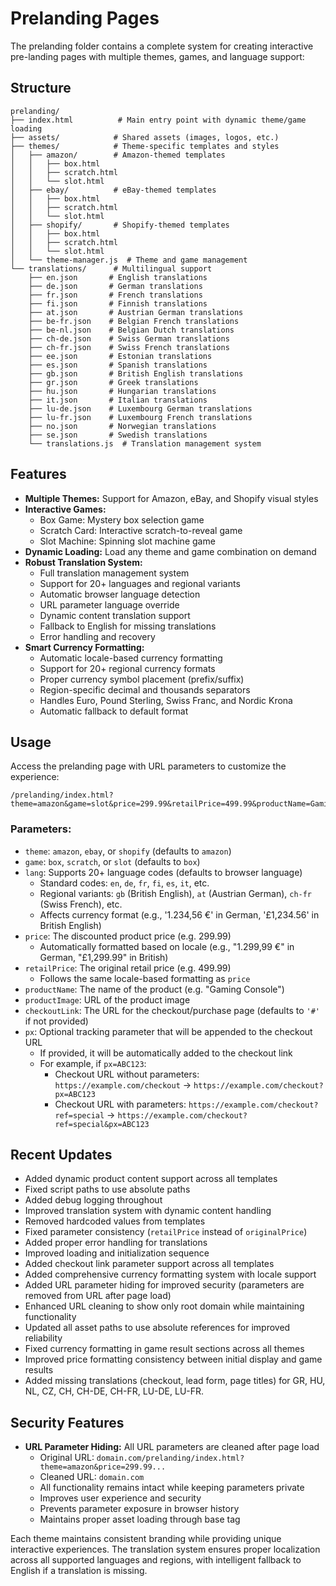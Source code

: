 # Prelanding Pages

The prelanding folder contains a complete system for creating interactive pre-landing pages with multiple themes, games, and language support:

## Structure

```
prelanding/
├── index.html          # Main entry point with dynamic theme/game loading
├── assets/            # Shared assets (images, logos, etc.)
├── themes/            # Theme-specific templates and styles
│   ├── amazon/        # Amazon-themed templates
│   │   ├── box.html
│   │   ├── scratch.html
│   │   └── slot.html
│   ├── ebay/          # eBay-themed templates
│   │   ├── box.html
│   │   ├── scratch.html
│   │   └── slot.html
│   ├── shopify/       # Shopify-themed templates
│   │   ├── box.html
│   │   ├── scratch.html
│   │   └── slot.html
│   └── theme-manager.js  # Theme and game management
└── translations/      # Multilingual support
    ├── en.json       # English translations
    ├── de.json       # German translations
    ├── fr.json       # French translations
    ├── fi.json       # Finnish translations
    ├── at.json       # Austrian German translations
    ├── be-fr.json    # Belgian French translations
    ├── be-nl.json    # Belgian Dutch translations
    ├── ch-de.json    # Swiss German translations
    ├── ch-fr.json    # Swiss French translations
    ├── ee.json       # Estonian translations
    ├── es.json       # Spanish translations
    ├── gb.json       # British English translations
    ├── gr.json       # Greek translations
    ├── hu.json       # Hungarian translations
    ├── it.json       # Italian translations
    ├── lu-de.json    # Luxembourg German translations
    ├── lu-fr.json    # Luxembourg French translations
    ├── no.json       # Norwegian translations
    ├── se.json       # Swedish translations
    └── translations.js  # Translation management system
```

## Features

*   **Multiple Themes:** Support for Amazon, eBay, and Shopify visual styles
*   **Interactive Games:**
    *   Box Game: Mystery box selection game
    *   Scratch Card: Interactive scratch-to-reveal game
    *   Slot Machine: Spinning slot machine game
*   **Dynamic Loading:** Load any theme and game combination on demand
*   **Robust Translation System:**
    *   Full translation management system
    *   Support for 20+ languages and regional variants
    *   Automatic browser language detection
    *   URL parameter language override
    *   Dynamic content translation support
    *   Fallback to English for missing translations
    *   Error handling and recovery
*   **Smart Currency Formatting:**
    *   Automatic locale-based currency formatting
    *   Support for 20+ regional currency formats
    *   Proper currency symbol placement (prefix/suffix)
    *   Region-specific decimal and thousands separators
    *   Handles Euro, Pound Sterling, Swiss Franc, and Nordic Krona
    *   Automatic fallback to default format

## Usage

Access the prelanding page with URL parameters to customize the experience:

```
/prelanding/index.html?theme=amazon&game=slot&price=299.99&retailPrice=499.99&productName=Gaming+Console&productImage=https://placehold.co/600x400&checkoutLink=https://checkout.example.com/product/123&px=your_px_value&lang=de
```

### Parameters:

*   `theme`: `amazon`, `ebay`, or `shopify` (defaults to `amazon`)
*   `game`: `box`, `scratch`, or `slot` (defaults to `box`)
*   `lang`: Supports 20+ language codes (defaults to browser language)
    *   Standard codes: `en`, `de`, `fr`, `fi`, `es`, `it`, etc.
    *   Regional variants: `gb` (British English), `at` (Austrian German), `ch-fr` (Swiss French), etc.
    *   Affects currency format (e.g., '1.234,56 €' in German, '£1,234.56' in British English)
*   `price`: The discounted product price (e.g. 299.99)
    *   Automatically formatted based on locale (e.g., "1.299,99 €" in German, "£1,299.99" in British)
*   `retailPrice`: The original retail price (e.g. 499.99)
    *   Follows the same locale-based formatting as `price`
*   `productName`: The name of the product (e.g. "Gaming Console")
*   `productImage`: URL of the product image
*   `checkoutLink`: The URL for the checkout/purchase page (defaults to `'#'` if not provided)
*   `px`: Optional tracking parameter that will be appended to the checkout URL
    *   If provided, it will be automatically added to the checkout link
    *   For example, if `px=ABC123`:
        *   Checkout URL without parameters: `https://example.com/checkout` → `https://example.com/checkout?px=ABC123`
        *   Checkout URL with parameters: `https://example.com/checkout?ref=special` → `https://example.com/checkout?ref=special&px=ABC123`

## Recent Updates

*   Added dynamic product content support across all templates
*   Fixed script paths to use absolute paths
*   Added debug logging throughout
*   Improved translation system with dynamic content handling
*   Removed hardcoded values from templates
*   Fixed parameter consistency (`retailPrice` instead of `originalPrice`)
*   Added proper error handling for translations
*   Improved loading and initialization sequence
*   Added checkout link parameter support across all templates
*   Added comprehensive currency formatting system with locale support
*   Added URL parameter hiding for improved security (parameters are removed from URL after page load)
*   Enhanced URL cleaning to show only root domain while maintaining functionality
*   Updated all asset paths to use absolute references for improved reliability
*   Fixed currency formatting in game result sections across all themes
*   Improved price formatting consistency between initial display and game results
*   Added missing translations (checkout, lead form, page titles) for GR, HU, NL, CZ, CH, CH-DE, CH-FR, LU-DE, LU-FR.

## Security Features

*   **URL Parameter Hiding:** All URL parameters are cleaned after page load
    *   Original URL: `domain.com/prelanding/index.html?theme=amazon&price=299.99...`
    *   Cleaned URL: `domain.com`
    *   All functionality remains intact while keeping parameters private
    *   Improves user experience and security
    *   Prevents parameter exposure in browser history
    *   Maintains proper asset loading through base tag

Each theme maintains consistent branding while providing unique interactive experiences. The translation system ensures proper localization across all supported languages and regions, with intelligent fallback to English if a translation is missing. 